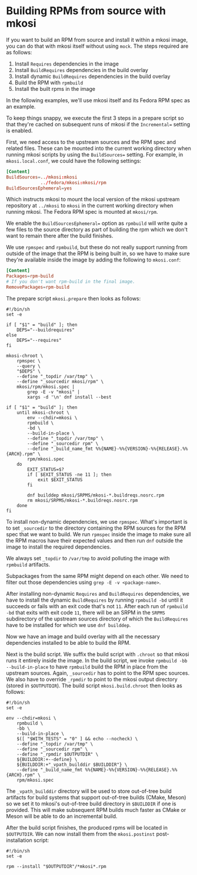 # Building RPMs from source with mkosi

If you want to build an RPM from source and install it within a mkosi
image, you can do that with mkosi itself without using `mock`. The steps
required are as follows:

1. Install `Requires` dependencies in the image
2. Install `BuildRequires` dependencies in the build overlay
3. Install dynamic `BuildRequires` dependencies in the build overlay
4. Build the RPM with `rpmbuild`
5. Install the built rpms in the image

In the following examples, we'll use mkosi itself and its Fedora RPM
spec as an example.

To keep things snappy, we execute the first 3 steps in a prepare
script so that they're cached on subsequent runs of mkosi if the
`Incremental=` setting is enabled.

First, we need access to the upstream sources and the RPM spec and
related files. These can be mounted into the current working directory
when running mkosi scripts by using the `BuildSources=` setting. For
example, in `mkosi.local.conf`, we could have the following settings:

```conf
[Content]
BuildSources=../mkosi:mkosi
             ../fedora/mkosi:mkosi/rpm
BuildSourcesEphemeral=yes
```

Which instructs mkosi to mount the local version of the mkosi upstream
repository at `../mkosi` to `mkosi` in the current working directory
when running mkosi. The Fedora RPM spec is mounted at `mkosi/rpm`.

We enable the `BuildSourcesEphemeral=` option as `rpmbuild` will write
quite a few files to the source directory as part of building the rpm
which we don't want to remain there after the build finishes.

We use `rpmspec` and `rpmbuild`, but these do not really support running
from outside of the image that the RPM is being built in, so we have to
make sure they're available inside the image by adding the following to
`mkosi.conf`:

```conf
[Content]
Packages=rpm-build
# If you don't want rpm-build in the final image.
RemovePackages=rpm-build
```

The prepare script `mkosi.prepare` then looks as follows:

```shell
#!/bin/sh
set -e

if [ "$1" = "build" ]; then
    DEPS="--buildrequires"
else
    DEPS="--requires"
fi

mkosi-chroot \
    rpmspec \
    --query \
    "$DEPS" \
    --define "_topdir /var/tmp" \
    --define "_sourcedir mkosi/rpm" \
    mkosi/rpm/mkosi.spec |
        grep -E -v "mkosi" |
        xargs -d '\n' dnf install --best

if [ "$1" = "build" ]; then
    until mkosi-chroot \
        env --chdir=mkosi \
        rpmbuild \
        -bd \
        --build-in-place \
        --define "_topdir /var/tmp" \
        --define "_sourcedir rpm" \
        --define "_build_name_fmt %%{NAME}-%%{VERSION}-%%{RELEASE}.%%{ARCH}.rpm" \
        rpm/mkosi.spec
    do
        EXIT_STATUS=$?
        if [ $EXIT_STATUS -ne 11 ]; then
            exit $EXIT_STATUS
        fi

        dnf builddep mkosi/SRPMS/mkosi-*.buildreqs.nosrc.rpm
        rm mkosi/SRPMS/mkosi-*.buildreqs.nosrc.rpm
    done
fi
```

To install non-dynamic dependencies, we use `rpmspec`. What's important
is to set `_sourcedir` to the directory containing the RPM sources for
the RPM spec that we want to build. We run `rpmspec` inside the image to
make sure all the RPM macros have their expected values and then run
`dnf` outside the image to install the required dependencies.

We always set `_topdir` to `/var/tmp` to avoid polluting the image with
`rpmbuild` artifacts.

Subpackages from the same RPM might depend on each other. We need to
filter out those dependencies using `grep -E -v <package-name>`.

After installing non-dynamic `Requires` and `BuildRequires`
dependencies, we have to install the dynamic `BuildRequires` by running
`rpmbuild -bd` until it succeeds or fails with an exit code that's not
`11`. After each run of `rpmbuild -bd` that exits with exit code `11`,
there will be an SRPM in the `SRPMS` subdirectory of the upstream
sources directory of which the `BuildRequires` have to be installed for
which we use `dnf builddep`.

Now we have an image and build overlay with all the necessary
dependencies installed to be able to build the RPM.

Next is the build script. We suffix the build script with `.chroot` so
that mkosi runs it entirely inside the image. In the build script, we
invoke `rpmbuild -bb --build-in-place` to have `rpmbuild` build the RPM
in place from the upstream sources. Again, `_sourcedir` has to point to
the RPM spec sources. We also have to override `_rpmdir` to point to the
mkosi output directory (stored in `$OUTPUTDIR`). The build script
`mkosi.build.chroot` then looks as follows:

```shell
#!/bin/sh
set -e

env --chdir=mkosi \
    rpmbuild \
    -bb \
    --build-in-place \
    $([ "$WITH_TESTS" = "0" ] && echo --nocheck) \
    --define "_topdir /var/tmp" \
    --define "_sourcedir rpm" \
    --define "_rpmdir $OUTPUTDIR" \
    ${BUILDDIR:+--define} \
    ${BUILDDIR:+"_vpath_builddir $BUILDDIR"} \
    --define "_build_name_fmt %%{NAME}-%%{VERSION}-%%{RELEASE}.%%{ARCH}.rpm" \
    rpm/mkosi.spec
```

The `_vpath_builddir` directory will be used to store out-of-tree build
artifacts for build systems that support out-of-tree builds (CMake,
Meson) so we set it to mkosi's out-of-tree build directory in
`$BUILDDIR` if one is provided. This will make subsequent RPM builds
much faster as CMake or Meson will be able to do an incremental build.

After the build script finishes, the produced rpms will be located in
`$OUTPUTDIR`. We can now install them from the `mkosi.postinst`
post-installation script:

```shell
#!/bin/sh
set -e

rpm --install "$OUTPUTDIR"/*mkosi*.rpm
```
